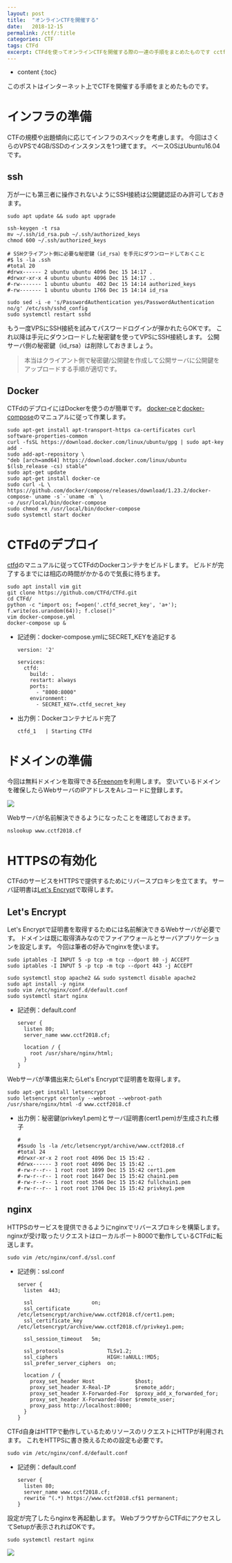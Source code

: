 ```yaml
---
layout: post
title:  "オンラインCTFを開催する"
date:   2018-12-15
permalink: /ctf/:title
categories: CTF
tags: CTFd
excerpt: CTFdを使ってオンラインCTFを開催する際の一連の手順をまとめたものです cctf2018.cf 開催中(2018/12/20 19:00 ～ 2018/12/27 19:00）
---
```

 
* content
{:toc}

このポストはインターネット上でCTFを開催する手順をまとめたものです。

# インフラの準備

CTFの規模や出題傾向に応じてインフラのスペックを考慮します。
今回はさくらのVPSで4GB/SSDのインスタンスを1つ建てます。
ベースOSはUbuntu16.04です。

## ssh

万が一にも第三者に操作されないようにSSH接続は公開鍵認証のみ許可しておきます。

```
sudo apt update && sudo apt upgrade

ssh-keygen -t rsa
mv ~/.ssh/id_rsa.pub ~/.ssh/authorized_keys
chmod 600 ~/.ssh/authorized_keys

# SSHクライアント側に必要な秘密鍵（id_rsa）を手元にダウンロードしておくこと
#$ ls -la .ssh
#total 20
#drwx------ 2 ubuntu ubuntu 4096 Dec 15 14:17 .
#drwxr-xr-x 4 ubuntu ubuntu 4096 Dec 15 14:17 ..
#-rw------- 1 ubuntu ubuntu  402 Dec 15 14:14 authorized_keys
#-rw------- 1 ubuntu ubuntu 1766 Dec 15 14:14 id_rsa

sudo sed -i -e 's/PasswordAuthentication yes/PasswordAuthentication no/g' /etc/ssh/sshd_config
sudo systemctl restart sshd
```
もう一度VPSにSSH接続を試みてパスワードログインが弾かれたらOKです。
これ以降は手元にダウンロードした秘密鍵を使ってVPSにSSH接続します。
公開サーバ側の秘密鍵（id_rsa）は削除しておきましょう。

> 本当はクライアント側で秘密鍵/公開鍵を作成して公開サーバに公開鍵をアップロードする手順が適切です。

## Docker

CTFdのデプロイにはDockerを使うのが簡単です。
[docker-ce]と[docker-compose]のマニュアルに従って作業します。

```
sudo apt-get install apt-transport-https ca-certificates curl software-properties-common
curl -fsSL https://download.docker.com/linux/ubuntu/gpg | sudo apt-key add -
sudo add-apt-repository \
"deb [arch=amd64] https://download.docker.com/linux/ubuntu $(lsb_release -cs) stable"
sudo apt-get update
sudo apt-get install docker-ce
sudo curl -L \
https://github.com/docker/compose/releases/download/1.23.2/docker-compose-`uname -s`-`uname -m` \
-o /usr/local/bin/docker-compose
sudo chmod +x /usr/local/bin/docker-compose
sudo systemctl start docker
```

# CTFdのデプロイ

[ctfd]のマニュアルに従ってCTFdのDockerコンテナをビルドします。
ビルドが完了するまでには相応の時間がかかるので気長に待ちます。

```
sudo apt install vim git
git clone https://github.com/CTFd/CTFd.git
cd CTFd/
python -c "import os; f=open('.ctfd_secret_key', 'a+'); f.write(os.urandom(64)); f.close()"
vim docker-compose.yml
docker-compose up &
```

- 記述例：docker-compose.ymlにSECRET_KEYを追記する
  ```
  version: '2'

  services:
    ctfd:
      build: .
      restart: always
      ports:
        - "8000:8000"
      environment:
        - SECRET_KEY=.ctfd_secret_key
  ```

- 出力例：Dockerコンテナビルド完了
  ```
  ctfd_1   | Starting CTFd
  ```

# ドメインの準備

今回は無料ドメインを取得できる[Freenom]を利用します。
空いているドメインを確保したらWebサーバのIPアドレスをAレコードに登録します。

![](/images/ctfd/freenom.png)

Webサーバが名前解決できるようになったことを確認しておきます。

```
nslookup www.cctf2018.cf
```

# HTTPSの有効化

CTFdのサービスをHTTPSで提供するためにリバースプロキシを立てます。
サーバ証明書は[Let's Encrypt]で取得します。

## Let's Encrypt

Let's Encryptで証明書を取得するためには名前解決できるWebサーバが必要です。
ドメインは既に取得済みなのでファイアウォールとサーバアプリケーションを設定します。
今回は筆者の好みでnginxを使います。

```
sudo iptables -I INPUT 5 -p tcp -m tcp --dport 80 -j ACCEPT
sudo iptables -I INPUT 5 -p tcp -m tcp --dport 443 -j ACCEPT

sudo systemctl stop apache2 && sudo systemctl disable apache2
sudo apt install -y nginx
sudo vim /etc/nginx/conf.d/default.conf
sudo systemctl start nginx
```

- 記述例：default.conf
  ```
  server {
    listen 80;
    server_name www.cctf2018.cf;

    location / {
      root /usr/share/nginx/html;
    }
  }
  ```

Webサーバが準備出来たらLet's Encryptで証明書を取得します。

```
sudo apt-get install letsencrypt
sudo letsencrypt certonly --webroot --webroot-path /usr/share/nginx/html -d www.cctf2018.cf
```

- 出力例：秘密鍵(privkey1.pem)とサーバ証明書(cert1.pem)が生成された様子
  ```
  #
  #$sudo ls -la /etc/letsencrypt/archive/www.cctf2018.cf
  #total 24
  #drwxr-xr-x 2 root root 4096 Dec 15 15:42 .
  #drwx------ 3 root root 4096 Dec 15 15:42 ..
  #-rw-r--r-- 1 root root 1899 Dec 15 15:42 cert1.pem
  #-rw-r--r-- 1 root root 1647 Dec 15 15:42 chain1.pem
  #-rw-r--r-- 1 root root 3546 Dec 15 15:42 fullchain1.pem
  #-rw-r--r-- 1 root root 1704 Dec 15 15:42 privkey1.pem
  ```

## nginx

HTTPSのサービスを提供できるようにnginxでリバースプロキシを構築します。
nginxが受け取ったリクエストはローカルポート8000で動作しているCTFdに転送します。

```
sudo vim /etc/nginx/conf.d/ssl.conf
```

- 記述例：ssl.conf
  ```
  server {
    listen  443;

    ssl                   on;
    ssl_certificate       /etc/letsencrypt/archive/www.cctf2018.cf/cert1.pem;
    ssl_certificate_key   /etc/letsencrypt/archive/www.cctf2018.cf/privkey1.pem;

    ssl_session_timeout   5m;

    ssl_protocols              TLSv1.2;
    ssl_ciphers                HIGH:!aNULL:!MD5;
    ssl_prefer_server_ciphers  on;

    location / {
      proxy_set_header Host             $host;
      proxy_set_header X-Real-IP        $remote_addr;
      proxy_set_header X-Forwarded-For  $proxy_add_x_forwarded_for;
      proxy_set_header X-Forwarded-User $remote_user;
      proxy_pass http://localhost:8000;
    }
  }
  ```

CTFd自身はHTTPで動作しているためリソースのリクエストにHTTPが利用されます。
これをHTTPSに書き換えるための設定も必要です。

```
sudo vim /etc/nginx/conf.d/default.conf
```

- 記述例：default.conf

  ```
  server {
    listen 80;
    server_name www.cctf2018.cf;
    rewrite ^(.*) https://www.cctf2018.cf$1 permanent;
  }
  ```

設定が完了したらnginxを再起動します。
WebブラウザからCTFdにアクセスしてSetupが表示されればOKです。
```
sudo systemctl restart nginx
```
![](/images/ctfd/ctfd.png)

[docker-compose]:https://github.com/docker/compose/releases
[docker-ce]:https://docs.docker.com/install/linux/docker-ce/ubuntu/
[ctfd]:https://github.com/CTFd/CTFd
[Freenom]:https://my.freenom.com
[Let's Encrypt]:https://letsencrypt.jp/usage/
